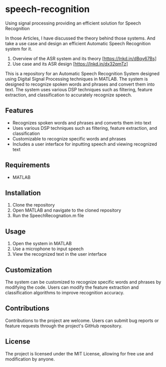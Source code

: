 # speech-recognition

Using signal processing providing an efficient solution for Speech Recognition 


In those Articles, I have discussed the theory behind those systems. And take a use case and design an efficient Automatic Speech Recognition system for it.
1. Overview of the ASR system and its theory [https://lnkd.in/dBqy67Bs]
2. Use case and its ASR design [https://lnkd.in/dx32qmTz]



This is a repository for an Automatic Speech Recognition System designed using Digital Signal Processing techniques in MATLAB. The system is designed to recognize spoken words and phrases and convert them into text. The system uses various DSP techniques such as filtering, feature extraction, and classification to accurately recognize speech.

## Features

- Recognizes spoken words and phrases and converts them into text
- Uses various DSP techniques such as filtering, feature extraction, and classification
- Customizable to recognize specific words and phrases
- Includes a user interface for inputting speech and viewing recognized text

## Requirements

- MATLAB

## Installation

1. Clone the repository
2. Open MATLAB and navigate to the cloned repository
3. Run the SpeechRecognation.m file

## Usage

1. Open the system in MATLAB
2. Use a microphone to input speech
3. View the recognized text in the user interface

## Customization

The system can be customized to recognize specific words and phrases by modifying the code. Users can modify the feature extraction and classification algorithms to improve recognition accuracy.

## Contributions

Contributions to the project are welcome. Users can submit bug reports or feature requests through the project's GitHub repository.

## License

The project is licensed under the MIT License, allowing for free use and modification by anyone.
